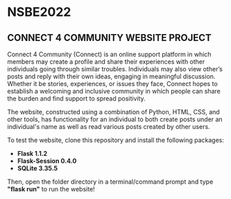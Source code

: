 # NSBE2022
## CONNECT 4 COMMUNITY WEBSITE PROJECT

Connect 4 Community (Connect) is an online support platform in which members may create a profile and share their experiences with other individuals going through similar troubles. Individuals may also view other’s posts and reply with their own ideas, engaging in meaningful discussion. Whether it be stories, experiences, or issues they face, Connect hopes to establish a welcoming and inclusive community in which people can share the burden and find support to spread positivity.

The website, constructed using a combination of Python, HTML, CSS, and other tools, has functionality for an individual to both create posts under an individual's name as well as read various posts created by other users.

To test the website, clone this repository and install the following packages: 
  - **Flask 1.1.2**
  - **Flask-Session 0.4.0**
  - **SQLite 3.35.5**

Then, open the folder directory in a terminal/command prompt and type **"flask run"** to run the website!
